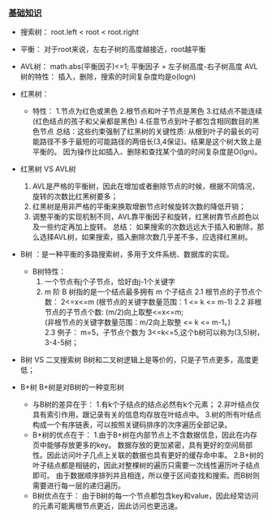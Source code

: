 ### [基础知识](https://www.toutiao.com/i6810627196802040324/?tt_from=weixin&utm_campaign=client_share&wxshare_count=2&from=singlemessage&timestamp=1589036931&app=news_article&utm_source=weixin&isappinstalled=0&utm_medium=toutiao_ios&use_new_style=1&req_id=202005092308500101310761313B9538EA&group_id=6810627196802040324)
- 搜索树： root.left < root < root.right
- 平衡： 对于root来说，左右子树的高度越接近，root越平衡
- AVL树： math.abs(平衡因子)<=1;    平衡因子 = 左子树高度-右子树高度
          AVL树的特性： 插入，删除，搜索的时间复杂度均是o(logn)
- 红黑树： 
   - 特性：
      1.节点为红色或黑色 
      2.根节点和叶子节点是黑色  3.红结点不能连续(红色结点的孩子和父亲都是黑色)  4.任意节点到叶子都包含相同数目的黑色节点
    总结：这些约束强制了红黑树的关键性质: 从根到叶子的最长的可能路径不多于最短的可能路径的两倍长(3,4保证)。结果是这个树大致上是平衡的。
    因为操作比如插入、删除和查找某个值的时间复杂度是O(lgn)。
    
- 红黑树 VS AVL树
  1. AVL是严格的平衡树，因此在增加或者删除节点的时候，根据不同情况，旋转的次数比红黑树要多；
  2. 红黑树是用非严格的平衡来换取增删节点时候旋转次数的降低开销；
  3. 调整平衡的实现机制不同，AVL靠平衡因子和旋转，红黑树靠节点颜色以及一些约定再加上旋转。
  总结： 如果搜索的次数远远大于插入和删除，那么选择AVL树，如果搜索，插入删除次数几乎差不多，应选择红黑树。

- B树 ：是一种平衡的多路搜索树，多用于文件系统、数据库的实现。
   - B树特性：
       1. 一个节点有j个子节点，恰好由j-1个关键字
       2. m 阶 B 树指的是一个结点最多拥有 m 个子结点
           2.1 根节点的子节点个数： 2<=x<=m 
              (根节点的关键字数量范围：1 <= k <= m-1)
           2.2 非根节点的子节点个数: (m/2)向上取整<=x<=m;  
              (非根节点的关键字数量范围：m/2向上取整 <= k <= m-1。)   
           2.3 例子： m=5，子节点个数为 3<=k<=5,这个b树可以称为(3,5)树，3-4-5树；

- B树 VS 二叉搜索树
   B树和二叉树逻辑上是等价的，只是子节点更多，高度更低；

- B+树  B+树是对B树的一种变形树
   - 与B树的差异在于：
      1.有k个子结点的结点必然有k个元素；
      2.非叶结点仅具有索引作用，跟记录有关的信息均存放在叶结点中。
      3.树的所有叶结点构成一个有序链表，可以按照关键码排序的次序遍历全部记录。
   - B+树的优点在于：
      1.由于B+树在内部节点上不含数据信息，因此在内存页中能够存放更多的key。
         数据存放的更加紧密，具有更好的空间局部性。因此访问叶子几点上关联的数据也具有更好的缓存命中率。
      2.B+树的叶子结点都是相链的，因此对整棵树的遍历只需要一次线性遍历叶子结点即可。
         由于数据顺序排列并且相连，所以便于区间查找和搜索。而B树则需要进行每一层的递归遍历。
   - B树优点在于：
      由于B树的每一个节点都包含key和value，因此经常访问的元素可能离根节点更近，因此访问也更迅速。
